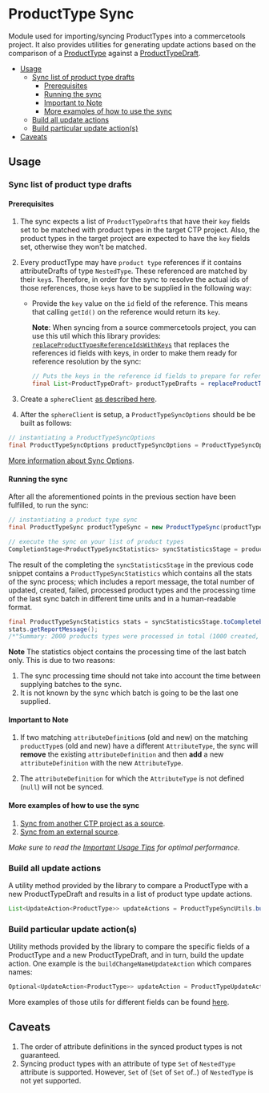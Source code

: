 # ProductType Sync

Module used for importing/syncing ProductTypes into a commercetools project. 
It also provides utilities for generating update actions based on the comparison of a [ProductType](https://docs.commercetools.com/http-api-projects-productTypes.html#producttype) 
against a [ProductTypeDraft](https://docs.commercetools.com/http-api-projects-productTypes.html#producttypedraft).

<!-- START doctoc generated TOC please keep comment here to allow auto update -->
<!-- DON'T EDIT THIS SECTION, INSTEAD RE-RUN doctoc TO UPDATE -->


- [Usage](#usage)
  - [Sync list of product type drafts](#sync-list-of-product-type-drafts)
    - [Prerequisites](#prerequisites)
    - [Running the sync](#running-the-sync)
    - [Important to Note](#important-to-note)
    - [More examples of how to use the sync](#more-examples-of-how-to-use-the-sync)
  - [Build all update actions](#build-all-update-actions)
  - [Build particular update action(s)](#build-particular-update-actions)
- [Caveats](#caveats)

<!-- END doctoc generated TOC please keep comment here to allow auto update -->

## Usage

### Sync list of product type drafts

<!-- TODO - GITHUB ISSUE#138: Split into explanation of how to "sync from project to project" vs "import from feed"-->

#### Prerequisites

1. The sync expects a list of `ProductTypeDraft`s that have their `key` fields set to be matched with
product types in the target CTP project. Also, the product types in the target project are expected to have the `key`
fields set, otherwise they won't be matched.

2. Every productType may have `product type` references if it contains attributeDrafts of type `NestedType`. These 
referenced are matched by their `key`s. Therefore, in order for the sync to resolve the actual ids of those 
references, those `key`s have to be supplied in the following way:
    - Provide the `key` value on the `id` field of the reference. This means that calling `getId()` on the
    reference would return its `key`. 
     
        **Note**: When syncing from a source commercetools project, you can use this util which this library provides: 
         [`replaceProductTypesReferenceIdsWithKeys`](https://commercetools.github.io/commercetools-sync-java/v/1.7.0/com/commercetools/sync/producttypes/utils/ProductTypeReferenceReplacementUtils.html#replaceProductTypesReferenceIdsWithKeys-java.util.List-)
         that replaces the references id fields with keys, in order to make them ready for reference resolution by the sync:
         ````java
         // Puts the keys in the reference id fields to prepare for reference resolution
         final List<ProductTypeDraft> productTypeDrafts = replaceProductTypesReferenceIdsWithKeys(productTypes);
         ````

3. Create a `sphereClient` [as described here](IMPORTANT_USAGE_TIPS.md#sphereclient-creation).

4. After the `sphereClient` is setup, a `ProductTypeSyncOptions` should be be built as follows:
````java
// instantiating a ProductTypeSyncOptions
final ProductTypeSyncOptions productTypeSyncOptions = ProductTypeSyncOptionsBuilder.of(sphereClient).build();
````

[More information about Sync Options](SYNC_OPTIONS.md).

#### Running the sync
After all the aforementioned points in the previous section have been fulfilled, to run the sync:
````java
// instantiating a product type sync
final ProductTypeSync productTypeSync = new ProductTypeSync(productTypeSyncOptions);

// execute the sync on your list of product types
CompletionStage<ProductTypeSyncStatistics> syncStatisticsStage = productTypeSync.sync(productTypeDrafts);
````
The result of the completing the `syncStatisticsStage` in the previous code snippet contains a `ProductTypeSyncStatistics`
which contains all the stats of the sync process; which includes a report message, the total number of updated, created,
failed, processed product types and the processing time of the last sync batch in different time units and in a
human-readable format.

````java
final ProductTypeSyncStatistics stats = syncStatisticsStage.toCompletebleFuture().join();
stats.getReportMessage();
/*"Summary: 2000 products types were processed in total (1000 created, 995 updated, 5 failed to sync)."*/
````

__Note__ The statistics object contains the processing time of the last batch only. This is due to two reasons:
 
 1. The sync processing time should not take into account the time between supplying batches to the sync.
 2. It is not known by the sync which batch is going to be the last one supplied.
 
#### Important to Note

1. If two matching `attributeDefinition`s (old and new) on the matching `productType`s (old and new) have a different `AttributeType`, the sync will
**remove** the existing `attributeDefinition` and then **add** a new `attributeDefinition` with the new `AttributeType`.

2. The `attributeDefinition` for which the `AttributeType` is not defined (`null`) will not be synced. 

#### More examples of how to use the sync
 
 1. [Sync from another CTP project as a source](https://github.com/commercetools/commercetools-sync-java/tree/master/src/integration-test/java/com/commercetools/sync/integration/ctpprojectsource/producttypes/ProductTypeSyncIT.java).
 2. [Sync from an external source](https://github.com/commercetools/commercetools-sync-java/tree/master/src/integration-test/java/com/commercetools/sync/integration/externalsource/producttypes/ProductTypeSyncIT.java).

*Make sure to read the [Important Usage Tips](IMPORTANT_USAGE_TIPS.md) for optimal performance.*

### Build all update actions

A utility method provided by the library to compare a ProductType with a new ProductTypeDraft and results in a list of product type update actions.
```java
List<UpdateAction<ProductType>> updateActions = ProductTypeSyncUtils.buildActions(productType, productTypeDraft, productTypeSyncOptions);
```

### Build particular update action(s)

Utility methods provided by the library to compare the specific fields of a ProductType and a new ProductTypeDraft, and in turn, build
 the update action. One example is the `buildChangeNameUpdateAction` which compares names:
````java
Optional<UpdateAction<ProductType>> updateAction = ProductTypeUpdateActionUtils.buildChangeNameAction(oldProductType, productTypeDraft);
````
More examples of those utils for different fields can be found [here](https://github.com/commercetools/commercetools-sync-java/tree/master/src/test/java/com/commercetools/sync/producttypes/utils/ProductTypeUpdateActionUtilsTest.java).


## Caveats    
1. The order of attribute definitions in the synced product types is not guaranteed.
2. Syncing product types with an attribute of type `Set` of `NestedType` attribute is supported. However, `Set` of (`Set` of `Set` of..) of `NestedType` is not yet supported.
